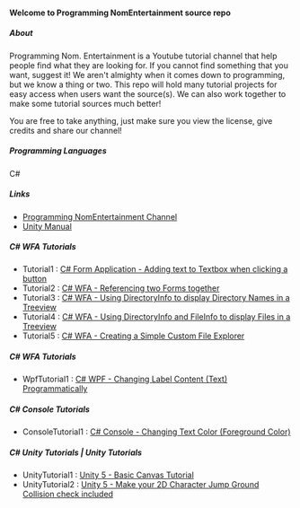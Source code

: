 #### Welcome to Programming NomEntertainment source repo

##### About
Programming Nom. Entertainment is a Youtube tutorial channel that help people find what they are looking for. If you cannot find something that you want, suggest it! We aren't almighty when it comes down to programming, but we know a thing or two. This repo will hold many tutorial projects for easy access when users want the source(s). We can also work together to make some tutorial sources much better!

You are free to take anything, just make sure you view the license, give credits and share our channel!

##### Programming Languages
C#

##### Links
* [Programming NomEntertainment Channel](https://www.youtube.com/user/ProgrammingNomEnt)
* [Unity Manual](http://docs.unity3d.com/Manual/index.html)

##### C# WFA Tutorials
  * Tutorial1 : [C# Form Application - Adding text to Textbox when clicking a button](https://www.youtube.com/watch?v=gk1_3FvbvQY)
  * Tutorial2 : [C# WFA - Referencing two Forms together](https://youtu.be/FqO-ZU7AE0s)
  * Tutorial3 : [C# WFA - Using DirectoryInfo to display Directory Names in a Treeview](https://www.youtube.com/watch?v=moSXOykvVWU)
  * Tutorial4 : [C# WFA - Using DirectoryInfo and FileInfo to display Files in a Treeview](https://www.youtube.com/watch?v=ZRhmTiXGLXc)
  * Tutorial5 : [C# WFA - Creating a Simple Custom File Explorer](https://www.youtube.com/watch?v=M0_Q3rm0TLY)
  
##### C# WFA Tutorials
  * WpfTutorial1 : [C# WPF - Changing Label Content (Text) Programmatically](https://youtu.be/BVl42dMiDSM)
  
##### C# Console Tutorials
  * ConsoleTutorial1 : [C# Console - Changing Text Color (Foreground Color)](https://www.youtube.com/watch?v=cWwllvdiY5k)

##### C# Unity Tutorials | Unity Tutorials
  * UnityTutorial1 : [Unity 5 - Basic Canvas Tutorial](https://www.youtube.com/watch?v=U5hfiAqfPK0)
  * UnityTutorial2 : [Unity 5 - Make your 2D Character Jump Ground Collision check included](https://youtu.be/p0fTB-o5lvA)
